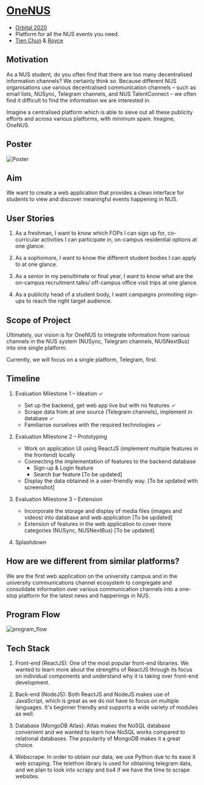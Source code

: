 # [OneNUS](http://ec2-100-25-45-142.compute-1.amazonaws.com/)
  - [Orbital 2020](https://orbital.comp.nus.edu.sg/)
  - Platform for all the NUS events you need.
  - [Tien Chun](https://github.com/tien87chun) & [Royce](https://github.com/TheSpaceCuber)

## Motivation
As a NUS student, do you often find that there are too many decentralised information channels? We certainly think so. Because different NUS organisations use various decentralised communication channels – such as email lists, NUSync, Telegram channels, and NUS TalentConnect – we often find it difficult to find the information we are interested in. 

Imagine a centralised platform which is able to sieve out all these publicity efforts and across various platforms, with minimum spam. Imagine, OneNUS.

## Poster
![Poster](https://user-images.githubusercontent.com/43946966/84006257-03fd9280-a9a1-11ea-9ac3-4eedfa32200f.jpg)

## Aim
We want to create a web application that provides a clean interface for students to view and discover meaningful events happening in NUS.

## User Stories
1.	As a freshman, I want to know which FOPs I can sign up for, co-curricular activities I can participate in, on-campus residential options at one glance.
 
2.	As a sophomore, I want to know the different student bodies I can apply to at one glance.

3.	As a senior in my penultimate or final year, I want to know what are the on-campus recruitment talks/ off-campus office visit trips at one glance.
 
4.	As a publicity head of a student body, I want campaigns promoting sign-ups to reach the right target audience.

## Scope of Project

Ultimately, our vision is for OneNUS to integrate information from various channels in the NUS system (NUSync, Telegram channels, NUSNextBus) into one single platform.

Currently, we will focus on a single platform, Telegram, first.

## Timeline
1. Evaluation Milestone 1 – Ideation ✓
      - Set up the backend, get web app live but with no features  ✓
      - Scrape data from at one source (Telegram channels), implement in database ✓
      - Familiarise ourselves with the required technologies  ✓

2. Evaluation Milestone 2 – Prototyping
      - Work on application UI using ReactJS (implement multiple features in the frontend) locally
      - Connecting the implementation of features to the backend database
         - Sign-up & Login feature
         - Search bar feature [To be updated]
      - Display the data obtained in a user-friendly way. [To be updated with screenshot]
3.	Evaluation Milestone 3 – Extension
      - Incorporate the storage and display of media files (images and videos) into database and web application [To be updated]
      - Extension of features in the web application to cover more categories (NUSync, NUSNextBus) [To be updated]
 
4.	Splashdown

## How are we different from similar platforms?
We are the first web application on the university campus and in the university communications channel ecosystem to congregate and consolidate information over various communication channels into a one-stop platform for the latest news and happenings in NUS.

## Program Flow
![program_flow](https://user-images.githubusercontent.com/43946966/84005584-ed0a7080-a99f-11ea-869b-efbc2da09437.jpg)

## Tech Stack
1. Front-end (ReactJS): One of the most popular front-end libraries. We wanted to learn more about the strengths of ReactJS through its focus on individual components and understand why it is taking over front-end development.

2. Back-end (NodeJS): Both ReactJS and NodeJS makes use of JavaScript, which is great as we do not have to focus on multiple languages. It's beginner friendly and supports a wide variety of modules as well.

3. Database (MongoDB Atlas): Atlas makes the NoSQL database convenient and we wanted to learn how NoSQL works compared to relational databases. The popularity of MongoDB makes it a great choice.

4. Webscrape: In order to obtain our data, we use Python due to its ease it web scraping. The telethon library is used for obtaining telegram data, and we plan to look into scrapy and bs4 if we have the time to scrape websites.
